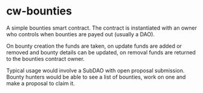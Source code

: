 # cw-bounties

A simple bounties smart contract. The contract is instantiated with an owner who controls when bounties are payed out (usually a DAO).

On bounty creation the funds are taken, on update funds are added or removed and bounty details can be updated, on removal funds are returned to the bounties contract owner.

Typical usage would involve a SubDAO with open proposal submission. Bounty hunters would be able to see a list of bounties, work on one and make a proposal to claim it.

